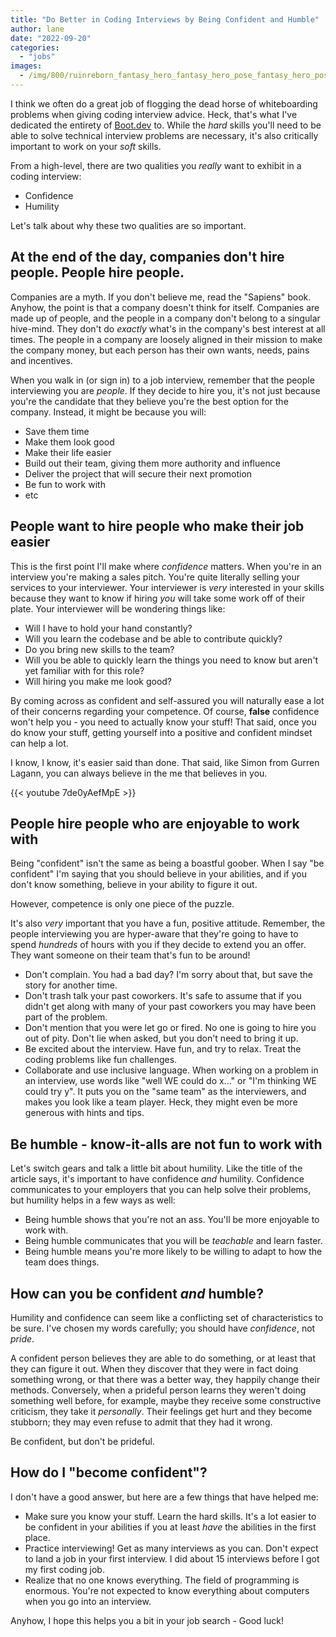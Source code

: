 ```yaml
---
title: "Do Better in Coding Interviews by Being Confident and Humble"
author: lane
date: "2022-09-20"
categories:
  - "jobs"
images:
  - /img/800/ruinreborn_fantasy_hero_fantasy_hero_pose_fantasy_hero_posing_1530d32a-90ec-4b98-ad7d-d486a0e8d441_1.png.webp
---
```


I think we often do a great job of flogging the dead horse of whiteboarding problems when giving coding interview advice. Heck, that's what I've dedicated the entirety of [Boot.dev](https://www.boot.dev) to. While the _hard_ skills you'll need to be able to solve technical interview problems are necessary, it's also critically important to work on your _soft_ skills.

From a high-level, there are two qualities you _really_ want to exhibit in a coding interview:

- Confidence
- Humility

Let's talk about why these two qualities are so important.

## At the end of the day, companies don't hire people. People hire people.

Companies are a myth. If you don't believe me, read the "Sapiens" book. Anyhow, the point is that a company doesn't think for itself. Companies are made up of people, and the people in a company don't belong to a singular hive-mind. They don't do _exactly_ what's in the company's best interest at all times. The people in a company are loosely aligned in their mission to make the company money, but each person has their own wants, needs, pains and incentives.

When you walk in (or sign in) to a job interview, remember that the people interviewing you are _people_. If they decide to hire you, it's not just because you're the candidate that they believe you're the best option for the company. Instead, it might be because you will:

- Save them time
- Make them look good
- Make their life easier
- Build out their team, giving them more authority and influence
- Deliver the project that will secure their next promotion
- Be fun to work with
- etc

## People want to hire people who make their job easier

This is the first point I'll make where _confidence_ matters. When you're in an interview you're making a sales pitch. You're quite literally selling your services to your interviewer. Your interviewer is _very_ interested in your skills because they want to know if hiring _you_ will take some work off of their plate. Your interviewer will be wondering things like:

- Will I have to hold your hand constantly?
- Will you learn the codebase and be able to contribute quickly?
- Do you bring new skills to the team?
- Will you be able to quickly learn the things you need to know but aren't yet familiar with for this role?
- Will hiring you make me look good?

By coming across as confident and self-assured you will naturally ease a lot of their concerns regarding your competence. Of course, **false** confidence won't help you - you need to actually know your stuff! That said, once you do know your stuff, getting yourself into a positive and confident mindset can help a lot.

I know, I know, it's easier said than done. That said, like Simon from Gurren Lagann, you can always believe in the me that believes in you.

{{< youtube 7de0yAefMpE >}}

## People hire people who are enjoyable to work with

Being "confident" isn't the same as being a boastful goober. When I say "be confident" I'm saying that you should believe in your abilities, and if you don't know something, believe in your ability to figure it out.

However, competence is only one piece of the puzzle.

It's also _very_ important that you have a fun, positive attitude. Remember, the people interviewing you are hyper-aware that they're going to have to spend _hundreds_ of hours with you if they decide to extend you an offer. They want someone on their team that's fun to be around!

- Don't complain. You had a bad day? I'm sorry about that, but save the story for another time.
- Don't trash talk your past coworkers. It's safe to assume that if you didn't get along with many of your past coworkers you may have been part of the problem.
- Don't mention that you were let go or fired. No one is going to hire you out of pity. Don't lie when asked, but you don't need to bring it up.
- Be excited about the interview. Have fun, and try to relax. Treat the coding problems like fun challenges.
- Collaborate and use inclusive language. When working on a problem in an interview, use words like "well WE could do x..." or "I'm thinking WE could try y". It puts you on the "same team" as the interviewers, and makes you look like a team player. Heck, they might even be more generous with hints and tips.

## Be humble - know-it-alls are not fun to work with

Let's switch gears and talk a little bit about humility. Like the title of the article says, it's important to have confidence _and_ humility. Confidence communicates to your employers that you can help solve their problems, but humility helps in a few ways as well:

- Being humble shows that you're not an ass. You'll be more enjoyable to work with.
- Being humble communicates that you will be _teachable_ and learn faster.
- Being humble means you're more likely to be willing to adapt to how the team does things.

## How can you be confident _and_ humble?

Humility and confidence can seem like a conflicting set of characteristics to be sure. I've chosen my words carefully; you should have _confidence_, not _pride_.

A confident person believes they are able to do something, or at least that they can figure it out. When they discover that they were in fact doing something wrong, or that there was a better way, they happily change their methods. Conversely, when a prideful person learns they weren't doing something well before, for example, maybe they receive some constructive criticism, they take it _personally_. Their feelings get hurt and they become stubborn; they may even refuse to admit that they had it wrong.

Be confident, but don't be prideful.

## How do I "become confident"?

I don't have a good answer, but here are a few things that have helped me:

- Make sure you know your stuff. Learn the hard skills. It's a lot easier to be confident in your abilities if you at least _have_ the abilities in the first place.
- Practice interviewing! Get as many interviews as you can. Don't expect to land a job in your first interview. I did about 15 interviews before I got my first coding job.
- Realize that no one knows everything. The field of programming is enormous. You're not expected to know everything about computers when you go into an interview.

Anyhow, I hope this helps you a bit in your job search - Good luck!
